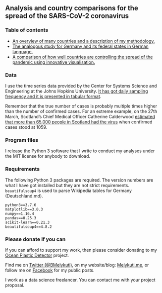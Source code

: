 ## Analysis and country comparisons for the spread of the SARS-CoV-2 coronavirus

### Table of contents

* [An overview of many countries and a description of my methodology.](https://github.com/Melykuti/COVID-19/blob/master/global.md)
* [The analogous study for Germany and its federal states in German language.](https://github.com/Melykuti/COVID-19/blob/master/Deutschland.md)
* [A comparison of how well countries are controlling the spread of the pandemic using innovative visualisation.](https://github.com/Melykuti/COVID-19/blob/master/comparison.md)


### Data

I use the time series data provided by the Center for Systems Science and Engineering at the Johns Hopkins University. [It has got daily sampling frequency and it is presented in tabular format](https://github.com/CSSEGISandData).

Remember that the true number of cases is probably multiple times higher than the number of confirmed cases. For an extreme example, on the 27th March, Scotland’s Chief Medical Officer Catherine Calderwood [estimated that more than 65,000 people in Scotland had the virus](https://www.bbc.com/news/live/world-52058788) when confirmed cases stood at 1059.

### Program files

I release the Python&nbsp;3 software that I write to conduct my analyses under the MIT license for anybody to download.

### Requirements

The following Python&nbsp;3 packages are required. The version numbers are what I have got installed but they are not strict requirements. `beautifulsoup4` is used to parse Wikipedia tables for Germany (Deutschland.md).

`python3==3.7.6`  
`matplotlib==3.0.3`  
`numpy==1.16.4`  
`pandas==0.25.3`  
`scikit-learn==0.21.3`  
`beautifulsoup4==4.8.2`

### Please donate if you can

If you can afford to support my work, then please consider donating to my [Ocean Plastic Detector](https://www.gofundme.com/OceanPlasticDetector) project.

Find me on [Twitter (@BMelykuti)](https://www.twitter.com/BMelykuti), on my website/blog: [Melykuti.me](https://melykuti.me), or follow me on [Facebook](https://www.facebook.com/bence.melykuti) for my public posts.

I work as a data science freelancer. You can contact me with your project proposal.